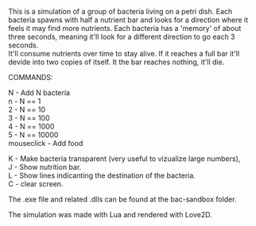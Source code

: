 This is a simulation of a group of bacteria living on a petri dish. Each bacteria spawns with half a nutrient bar and looks for a direction where it feels it may find more nutrients. Each bacteria has a 'memory' of about three seconds, meaning it'll look for a different direction to go each 3 seconds. <br>
It'll consume nutrients over time to stay alive. If it reaches a full bar it'll devide into two copies of itself. It the bar reaches nothing, it'll die.

COMMANDS:

N - Add N bacteria <br>
n - N == 1  <br>
2 - N == 10 <br>
3 - N == 100 <br>
4 - N == 1000 <br>
5 - N == 10000 <br>
mouseclick - Add food <br>

K - Make bacteria transparent (very useful to vizualize large numbers), <br>
J - Show nutrition bar. <br>
L - Show lines indicanting the destination of the bacteria. <br>
C - clear screen. <br>



The .exe file and related .dlls can be found at the bac-sandbox folder. <br>

The simulation was made with Lua and rendered with Love2D. <br>

